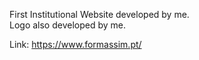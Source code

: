 First Institutional Website developed by me. <br>
Logo also developed by me.

Link: https://www.formassim.pt/
